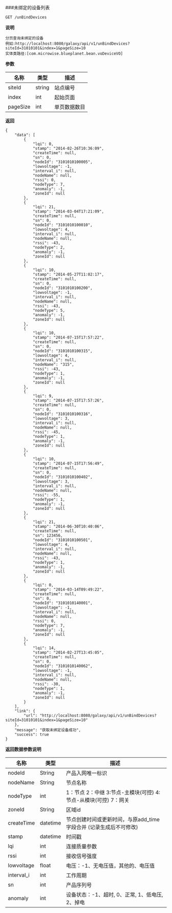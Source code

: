 [$PROFILE$]: extended

###<a name="未绑定的设备列表"></a>未绑定的设备列表

    GET /unBindDevices

**说明**

    分页查询未绑定的设备
    例如:http://localhost:8080/galaxy/api/v1/unBindDevices?siteId=31010101&index=1&pageSize=10
    实体类路径:[com.microwise.blueplanet.bean.voDeviceVO]

**参数**

|   名称    |  类型  |   描述  |
|     -     |      - |    -    |
| siteId  | string | 站点编号  |
| index  | int | 起始页面  |
| pageSize  | int | 单页数据数目  |

**返回**

    {
        "data": [
            {
                "lqi": 0,
                "stamp": "2014-02-26T10:36:09",
                "createTime": null,
                "sn": 0,
                "nodeId": "3101010100005",
                "lowvoltage": -1,
                "interval_i": null,
                "nodeName": null,
                "rssi": 0,
                "nodeType": 7,
                "anomaly": -1,
                "zoneId": null
            },
            {
                "lqi": 21,
                "stamp": "2014-03-04T17:21:09",
                "createTime": null,
                "sn": 0,
                "nodeId": "3101010100010",
                "lowvoltage": 4,
                "interval_i": null,
                "nodeName": null,
                "rssi": -43,
                "nodeType": 2,
                "anomaly": -1,
                "zoneId": null
            },
            {
                "lqi": 10,
                "stamp": "2014-05-27T11:02:17",
                "createTime": null,
                "sn": 0,
                "nodeId": "3101010100200",
                "lowvoltage": -1,
                "interval_i": null,
                "nodeName": null,
                "rssi": -43,
                "nodeType": 5,
                "anomaly": -1,
                "zoneId": null
            },
            {
                "lqi": 10,
                "stamp": "2014-07-15T17:57:22",
                "createTime": null,
                "sn": 0,
                "nodeId": "3101010100315",
                "lowvoltage": 4,
                "interval_i": null,
                "nodeName": "315",
                "rssi": -43,
                "nodeType": 1,
                "anomaly": -1,
                "zoneId": null
            },
            {
                "lqi": 9,
                "stamp": "2014-07-15T17:57:26",
                "createTime": null,
                "sn": 0,
                "nodeId": "3101010100316",
                "lowvoltage": 3,
                "interval_i": null,
                "nodeName": null,
                "rssi": -45,
                "nodeType": 1,
                "anomaly": -1,
                "zoneId": null
            },
            {
                "lqi": 10,
                "stamp": "2014-07-15T17:56:49",
                "createTime": null,
                "sn": 0,
                "nodeId": "3101010100402",
                "lowvoltage": 3,
                "interval_i": null,
                "nodeName": null,
                "rssi": -55,
                "nodeType": 1,
                "anomaly": -1,
                "zoneId": null
            },
            {
                "lqi": 21,
                "stamp": "2014-06-30T10:40:06",
                "createTime": null,
                "sn": 123456,
                "nodeId": "3101010100501",
                "lowvoltage": 4,
                "interval_i": null,
                "nodeName": null,
                "rssi": -43,
                "nodeType": 1,
                "anomaly": -1,
                "zoneId": null
            },
            {
                "lqi": 0,
                "stamp": "2014-03-14T09:49:22",
                "createTime": null,
                "sn": 0,
                "nodeId": "3101010140001",
                "lowvoltage": -1,
                "interval_i": null,
                "nodeName": null,
                "rssi": 0,
                "nodeType": 7,
                "anomaly": -1,
                "zoneId": null
            },
            {
                "lqi": 14,
                "stamp": "2014-02-27T13:45:05",
                "createTime": null,
                "sn": 0,
                "nodeId": "3101010140062",
                "lowvoltage": -1,
                "interval_i": null,
                "nodeName": null,
                "rssi": -30,
                "nodeType": 1,
                "anomaly": -1,
                "zoneId": null
            }
        ],
        "link": {
            "url": "http://localhost:8080/galaxy/api/v1/unBindDevices?siteId=31010101&index=1&pageSize=10"
        },
        "message": "获取未绑定设备成功",
        "success": true
    }

**返回数据参数说明**

|   名称    |  类型  |   描述  |
|     -     |      - |    -    |
| nodeId  | String | 产品入网唯一标识  |
| nodeName  | String | 节点名称  |
| nodeType | int  | 1：节点 2：中继 3:节点-主模块(可控) 4:节点-从模块(可控) 7：网关 |
| zoneId   | String | 区域id  |
| createTime  | datetime | 节点创建时间或更新时间，与原add_time字段合并 (记录生成后不可修改)  |
| stamp  | datetime | 时间戳  |
| lqi  | int | 连接质量参数  |
| rssi     | int  | 接收信号强度  |
| lowvoltage  | float | 电压：-1、无电压值，其他的、电压值  |
| interval_i  | int | 工作周期  |
| sn  | int | 产品序列号  |
| anomaly  | int  | 设备状态：-1、超时, 0、正常, 1、低电压, 2、掉电  |
